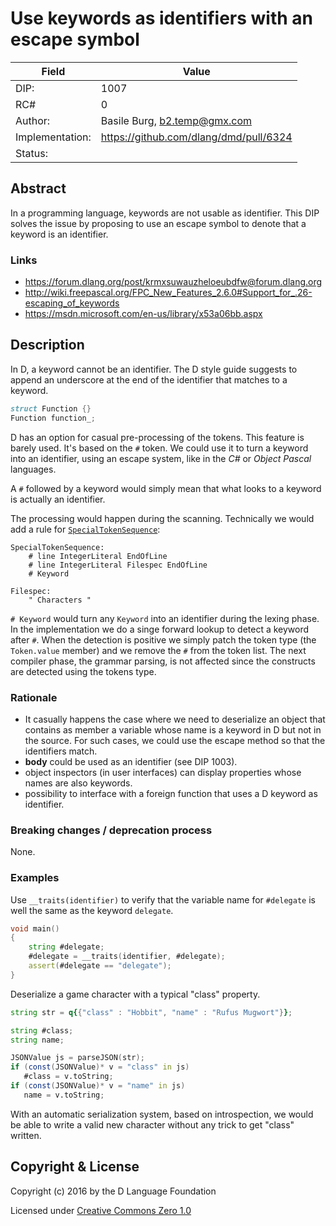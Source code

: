 # Use keywords as identifiers with an escape symbol

| Field           | Value                                                           |
|-----------------|-----------------------------------------------------------------|
| DIP:            | 1007                                                            |
| RC#             | 0                                                               |
| Author:         | Basile Burg, b2.temp@gmx.com                                    |
| Implementation: | https://github.com/dlang/dmd/pull/6324                          |
| Status:         |                                                                 |

## Abstract

In a programming language, keywords are not usable as identifier. 
This DIP solves the issue by proposing to use an escape symbol to denote that a keyword is an identifier.

### Links

* https://forum.dlang.org/post/krmxsuwauzheloeubdfw@forum.dlang.org
* http://wiki.freepascal.org/FPC_New_Features_2.6.0#Support_for_.26-escaping_of_keywords
* https://msdn.microsoft.com/en-us/library/x53a06bb.aspx

## Description

In D, a keyword cannot be an identifier. 
The D style guide suggests to append an underscore at the end of the identifier that matches to a keyword.

```D
struct Function {}
Function function_;
```

D has an option for casual pre-processing of the tokens. This feature is barely used.
It's based on the `#` token. We could use it to turn a keyword into an identifier, using an escape system, like in the _C#_ or _Object Pascal_ languages.

A `#` followed by a keyword would simply mean that what looks to a keyword is actually an identifier.

The processing would happen during the scanning. 
Technically we would add a rule for [`SpecialTokenSequence`](https://dlang.org/spec/lex.html#special-token-sequence):

```
SpecialTokenSequence:
    # line IntegerLiteral EndOfLine
    # line IntegerLiteral Filespec EndOfLine
    # Keyword

Filespec:
    " Characters "
```

`# Keyword` would turn any `Keyword` into an identifier during the lexing phase.
In the implementation we do a singe forward lookup to detect a keyword after `#`.
When the detection is positive we simply patch the token type (the `Token.value` member) and we remove the `#` from the token list.
The next compiler phase, the grammar parsing, is not affected since the constructs are detected using the tokens type.

### Rationale

- It casually happens the case where we need to deserialize an object that contains  as member a variable whose name is a keyword in D but not in the source. 
For such cases, we could use the escape method so that the identifiers match.
- **body** could be used as an identifier (see DIP 1003).
- object inspectors (in user interfaces) can display properties whose names are also keywords.
- possibility to interface with a foreign function that uses a D keyword as identifier.

### Breaking changes / deprecation process

None.

### Examples

Use `__traits(identifier)` to verify that the variable name for `#delegate` is well the same as the keyword `delegate`.

```D
void main()
{
    string #delegate;
    #delegate = __traits(identifier, #delegate);
    assert(#delegate == "delegate");
}
```

Deserialize a game character with a typical "class" property.

```D
string str = q{{"class" : "Hobbit", "name" : "Rufus Mugwort"}};

string #class;
string name;

JSONValue js = parseJSON(str);
if (const(JSONValue)* v = "class" in js)
   #class = v.toString;
if (const(JSONValue)* v = "name" in js)
   name = v.toString;

```

With an automatic serialization system, based on introspection, we would be able to write a valid new character without any trick to get "class" written.

## Copyright & License

Copyright (c) 2016 by the D Language Foundation

Licensed under [Creative Commons Zero 1.0](https://creativecommons.org/publicdomain/zero/1.0/legalcode.txt)